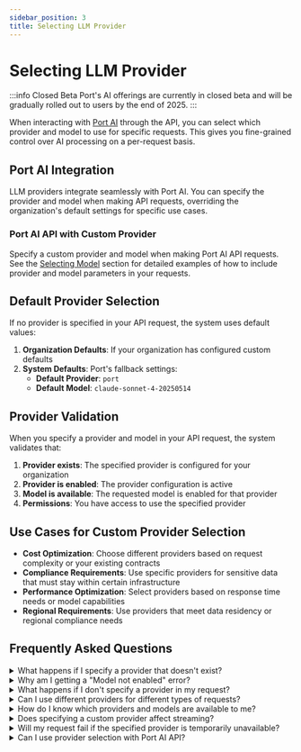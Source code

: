 ```yaml
---
sidebar_position: 3
title: Selecting LLM Provider
---
```


# Selecting LLM Provider

:::info Closed Beta
Port's AI offerings are currently in closed beta and will be gradually rolled out to users by the end of 2025.
:::

When interacting with [Port AI](/ai-interfaces/port-ai/api-interaction) through the API, you can select which provider and model to use for specific requests. This gives you fine-grained control over AI processing on a per-request basis.

## Port AI Integration

LLM providers integrate seamlessly with Port AI. You can specify the provider and model when making API requests, overriding the organization's default settings for specific use cases.

### Port AI API with Custom Provider

Specify a custom provider and model when making Port AI API requests. See the [Selecting Model](/ai-interfaces/port-ai/api-interaction#selecting-model) section for detailed examples of how to include provider and model parameters in your requests.

## Default Provider Selection

If no provider is specified in your API request, the system uses default values:

1. **Organization Defaults**: If your organization has configured custom defaults
2. **System Defaults**: Port's fallback settings:
   - **Default Provider**: `port`
   - **Default Model**: `claude-sonnet-4-20250514`

## Provider Validation

When you specify a provider and model in your API request, the system validates that:

1. **Provider exists**: The specified provider is configured for your organization
2. **Provider is enabled**: The provider configuration is active
3. **Model is available**: The requested model is enabled for that provider
4. **Permissions**: You have access to use the specified provider

## Use Cases for Custom Provider Selection

- **Cost Optimization**: Choose different providers based on request complexity or your existing contracts
- **Compliance Requirements**: Use specific providers for sensitive data that must stay within certain infrastructure
- **Performance Optimization**: Select providers based on response time needs or model capabilities
- **Regional Requirements**: Use providers that meet data residency or regional compliance needs

## Frequently Asked Questions

<details>
<summary>What happens if I specify a provider that doesn't exist?</summary>

If you specify a provider that isn't configured for your organization, you'll receive an error:

```json
{
  "ok": false,
  "error": {
    "name": "LLMProviderNotFoundError",
    "message": "LLM provider 'openai' not found for organization"
  }
}
```

**Solution**: Make sure the provider is properly configured in your organization settings, or contact your admin.

</details>

<details>
<summary>Why am I getting a "Model not enabled" error?</summary>

This error occurs when the model isn't available for the specified provider:

```json
{
  "ok": false,
  "error": {
    "name": "LLMProviderModelNotEnabledError",
    "message": "Model 'gpt-5' is not enabled for provider 'anthropic'"
  }
}
```

**Solution**: Check which models are available for your provider, or contact your admin to enable the model.

</details>

<details>
<summary>What happens if I don't specify a provider in my request?</summary>

The system will automatically use your organization's default provider and model. If no organization defaults are set, it falls back to Port's system defaults (`port` provider with `claude-sonnet-4-20250514` model).

</details>

<details>
<summary>Can I use different providers for different types of requests?</summary>

Yes! You can specify different providers and models for each API request. This allows you to optimize for cost, performance, compliance, or other requirements on a per-request basis.

</details>

<details>
<summary>How do I know which providers and models are available to me?</summary>

Use the [Get configured LLM providers](/api-reference/get-configured-llm-providers) API to see all configured providers for your organization, or check with your organization administrator about available options.

</details>

<details>
<summary>Does specifying a custom provider affect streaming?</summary>

No, all responses are streamed by default regardless of which provider you specify. You can use any configured provider with streaming enabled.

</details>

<details>
<summary>Will my request fail if the specified provider is temporarily unavailable?</summary>

If a provider connection fails, the system will return an error with details about the issue. The system does not automatically fall back to other providers to ensure predictable behavior.

</details>

<details>
<summary>Can I use provider selection with Port AI API?</summary>

Yes! You can specify custom providers and models when making Port AI API requests. This allows you to choose the best model for specific tasks. Learn more about [Port AI API interactions](/ai-interfaces/port-ai/api-interaction).

</details>
